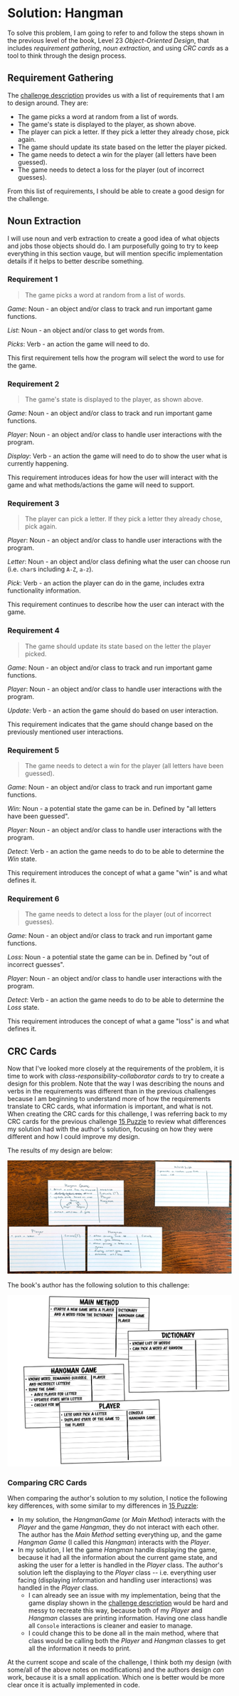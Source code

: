 # Solution: Hangman

To solve this problem, I am going to refer to and follow the steps shown in the previous level of the book, Level 23 *Object-Oriented Design*, that includes *requirement gathering*, *noun extraction*, and using *CRC cards* as a tool to think through the design process.

## Requirement Gathering

The [challenge description](README.md#-boss-battle-hangman-150-xp) provides us with a list of requirements that I am to design around. They are:
- The game picks a word at random from a list of words.
- The game's state is displayed to the player, as shown above.
- The player can pick a letter. If they pick a letter they already chose, pick again.
- The game should update its state based on the letter the player picked.
- The game needs to detect a win for the player (all letters have been guessed).
- The game needs to detect a loss for the player (out of incorrect guesses).

From this list of requirements, I should be able to create a good design for the challenge.

## Noun Extraction

I will use noun and verb extraction to create a good idea of what objects and jobs those objects should do. I am purposefully going to try to keep everything in this section vauge, but will mention specific implementation details if it helps to better describe something.

### Requirement 1

> The game picks a word at random from a list of words.

*Game*: Noun - an object and/or class to track and run important game functions.

*List*: Noun - an object and/or class to get words from. 

*Picks*: Verb - an action the game will need to do.

This first requirement tells how the program will select the word to use for the game.

### Requirement 2

> The game's state is displayed to the player, as shown above.

*Game*: Noun - an object and/or class to track and run important game functions.

*Player*: Noun - an object and/or class to handle user interactions with the program.

*Display*: Verb - an action the game will need to do to show the user what is currently happening.

This requirement introduces ideas for how the user will interact with the game and what methods/actions the game will need to support.

### Requirement 3

> The player can pick a letter. If they pick a letter they already chose, pick again.

*Player*: Noun - an object and/or class to handle user interactions with the program.

*Letter*: Noun - an object and/or class defining what the user can choose run (i.e. `char`s including `A-Z`, `a-z`).

*Pick*: Verb - an action the player can do in the game, includes extra functionality information.

This requirement continues to describe how the user can interact with the game.

### Requirement 4

> The game should update its state based on the letter the player picked.

*Game*: Noun - an object and/or class to track and run important game functions.

*Player*: Noun - an object and/or class to handle user interactions with the program.

*Update*: Verb - an action the game should do based on user interaction.

This requirement indicates that the game should change based on the previously mentioned user interactions.

### Requirement 5

> The game needs to detect a win for the player (all letters have been guessed).

*Game*: Noun - an object and/or class to track and run important game functions.

*Win*: Noun - a potential state the game can be in. Defined by "all letters have been guessed".

*Player*: Noun - an object and/or class to handle user interactions with the program.

*Detect*: Verb - an action the game needs to do to be able to determine the *Win* state.

This requirement introduces the concept of what a game "win" is and what defines it.

### Requirement 6

> The game needs to detect a loss for the player (out of incorrect guesses).

*Game*: Noun - an object and/or class to track and run important game functions.

*Loss*: Noun - a potential state the game can be in. Defined by "out of incorrect guesses".

*Player*: Noun - an object and/or class to handle user interactions with the program.

*Detect*: Verb - an action the game needs to do to be able to determine the *Loss* state.

This requirement introduces the concept of what a game "loss" is and what defines it.

## CRC Cards

Now that I've looked more closely at the requirements of the problem, it is time to work with *class-responsibility-collaborator cards* to try to create a design for this problem. Note that the way I was describing the nouns and verbs in the requirements was different than in the previous challenges because I am beginning to understand more of how the requirements translate to CRC cards, what information is important, and what is not. When creating the CRC cards for this challenge, I was referring back to my CRC cards for the previous challenge [15 Puzzle](../FifteenPuzzle/solution.md) to review what differences my solution had with the author's solution, focusing on how they were different and how I could improve my design.

The results of my design are below:

![CRC Cards](crc-cards.jpg)

The book's author has the following solution to this challenge:

![CRC Cards Author](crc-cards-author.png)

### Comparing CRC Cards

When comparing the author's solution to my solution, I notice the following key differences, with some similar to my differences in [15 Puzzle](../FifteenPuzzle/solution.md#comparing-crc-cards):
- In my solution, the *HangmanGame* (or *Main Method*) interacts with the *Player* and the game *Hangman*, they do not interact with each other. The author has the *Main Method* setting everything up, and the game *Hangman Game* (I called this *Hangman*) interacts with the *Player*.
- In my solution, I let the game *Hangman* handle displaying the game, because it had all the information about the current game state, and asking the user for a letter is handled in the *Player* class. The author's solution left the displaying to the *Player* class -- i.e. everything user facing (displaying information and handling user interactions) was handled in the *Player* class. 
    - I can already see an issue with my implementation, being that the game display shown in the [challenge description](README.md#-boss-battle-hangman-150-xp) would be hard and messy to recreate this way, because both of my *Player* and *Hangman* classes are printing information. Having one class handle all `Console` interactions is cleaner and easier to manage.
    - I could change this to be done all in the main method, where that class would be calling both the *Player* and *Hangman* classes to get all the information it needs to print.

At the current scope and scale of the challenge, I think both my design (with some/all of the above notes on modifications) and the authors design *can* work, because it is a small application. Which one is better would be more clear once it is actually implemented in code.
